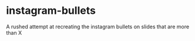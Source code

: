 # instagram-bullets
A rushed attempt at recreating the instagram bullets on slides that are more than X

